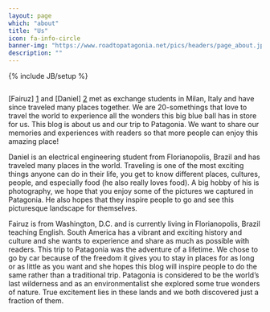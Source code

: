 ```yaml
---
layout: page
which: "about"
title: "Us"
icon: fa-info-circle
banner-img: "https://www.roadtopatagonia.net/pics/headers/page_about.jpg"
description: ""
---
```

{% include JB/setup %}



<figure>
	<a class="fancybox" rel="group1" href="https://roadtopatagonia.net/pics/day14/pic01.jpg"><img src="https://roadtopatagonia.net/pics/day14/pic01.jpg" alt=""></a>
</figure>

[Fairuz] [1] and [Daniel] [2] met as exchange students in Milan, Italy and have since traveled many places together. We are 20-somethings that love  to travel the world to experience all the wonders this big blue ball has in store for us. This blog is about us and our trip to Patagonia. We want to share our memories and experiences with readers so that more people can enjoy this amazing place!

Daniel is an electrical engineering student from Florianopolis, Brazil and has traveled many places in the world. Traveling  is one of the most exciting things anyone can do in their life, you get to know different places, cultures, people, and especially food (he also really loves food). A big hobby of  his is photography, we hope that you enjoy some of the pictures we captured in Patagonia. He also hopes that they inspire people to go and see this picturesque landscape for themselves.
 
Fairuz is from Washington, D.C. and is currently living in Florianopolis, Brazil teaching English. South America has a vibrant and exciting history and culture and she wants to experience and share as much as possible with readers. This trip to Patagonia was the adventure of a lifetime. We chose to go by car because of the freedom it gives you to stay in places for as long or as little as you want and she hopes this blog will inspire people to do the same rather than a traditional trip. Patagonia is considered to be the world’s last wilderness and as an environmentalist she explored some true wonders of nature. True excitement lies in these lands and we both discovered just a fraction of them.

[1]: http://www.girlwithagoal.net "Girl with a goal"
[2]: http://www.danielandrade.net "DanielAndrade.net"